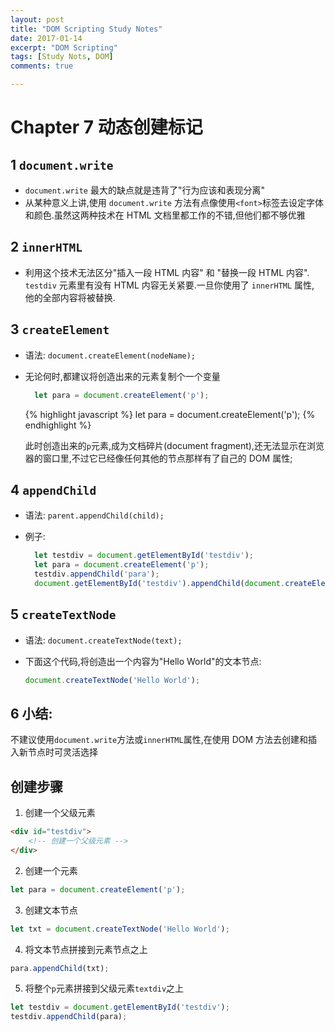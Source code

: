 ```yaml
---
layout: post
title: "DOM Scripting Study Notes"
date: 2017-01-14
excerpt: "DOM Scripting"
tags: [Study Nots, DOM]
comments: true

---
```


Chapter 7 动态创建标记
==

1 `document.write`
--
- `document.write` 最大的缺点就是违背了"行为应该和表现分离"
- 从某种意义上讲,使用 `document.write` 方法有点像使用`<font>`标签去设定字体和颜色.虽然这两种技术在 HTML 文档里都工作的不错,但他们都不够优雅

2 `innerHTML`
--
- 利用这个技术无法区分"插入一段 HTML 内容" 和 "替换一段 HTML 内容". `testdiv` 元素里有没有 HTML 内容无关紧要.一旦你使用了 `innerHTML` 属性, 他的全部内容将被替换.

3 `createElement`
--
- 语法: `document.createElement(nodeName);`
- 无论何时,都建议将创造出来的元素复制个一个变量

    ```javascript
      let para = document.createElement('p');
    ```
    {% highlight javascript %}
     let para = document.createElement('p');
    {% endhighlight %}

  此时创造出来的`p`元素,成为文档碎片(document fragment),还无法显示在浏览器的窗口里,不过它已经像任何其他的节点那样有了自己的 DOM 属性;

4 `appendChild`
--
- 语法: `parent.appendChild(child);`
- 例子:

    ```javascript
      let testdiv = document.getElementById('testdiv');
      let para = document.createElement('p');
      testdiv.appendChild('para');
      document.getElementById('testdiv').appendChild(document.createElement('p'));
    ```

5 `createTextNode`
--
- 语法: `document.createTextNode(text);`
- 下面这个代码,将创造出一个内容为"Hello World"的文本节点:

  ```javascript
  document.createTextNode('Hello World');
  ```

6 小结:
--
  不建议使用`document.write`方法或`innerHTML`属性,在使用 DOM 方法去创建和插入新节点时可灵活选择

  创建步骤
  --
  1. 创建一个父级元素

  ```html
  <div id="testdiv">
      <!-- 创建一个父级元素 -->
  </div>
  ```

  2. 创建一个元素

  ```javascript
  let para = document.createElement('p');
  ```

  3. 创建文本节点

  ```javascript
  let txt = document.createTextNode('Hello World');
  ```

  4. 将文本节点拼接到元素节点之上

  ```javascript
  para.appendChild(txt);
  ```

  5. 将整个`p`元素拼接到父级元素`textdiv`之上

  ```javascript
  let testdiv = document.getElementById('testdiv');
  testdiv.appendChild(para);
  ```
